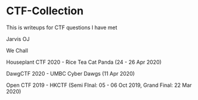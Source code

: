 # CTF-Collection
This is writeups for CTF questions I have met

Jarvis OJ

We Chall

Houseplant CTF 2020 - Rice Tea Cat Panda (24 - 26 Apr 2020)

DawgCTF 2020 - UMBC Cyber Dawgs (11 Apr 2020)

Open CTF 2019 - HKCTF (Semi FInal: 05 - 06 Oct 2019, Grand Final: 22 Mar 2020)
